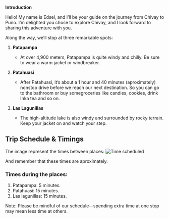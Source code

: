 **Introduction**

Hello! My name is Edsel, and I’ll be your guide on the journey from Chivay to Puno. I’m delighted you chose to explore Chivay, and I look forward to sharing this adventure with you.

Along the way, we’ll stop at three remarkable spots:

1. **Patapampa**  
   - At over 4,900 meters, Patapampa is quite windy and chilly. Be sure to wear a warm jacket or windbreaker.

2. **Patahuasi**  
   - After Patahuasi, it’s about a 1 hour and 40 minutes (aproximately) nonstop drive before we reach our next destination. So you can go to the bathroom or buy somegroceries like candies, cookies, drink Inka tea and so on.

3. **Las Lagunillas**  
   - The high-altitude lake is also windy and surrounded by rocky terrain. Keep your jacket on and watch your step.

## Trip Schedule & Timings
The image represent the times between places:
![Time scheduled](../media/images/TimesScheduled.PNG)

And remember that these times are aproximately.

### Times during the places:
1. Patapampa: 5 minutes.
2. Patahuasi: 15 minutes.
3. Las lagunillas: 15 minutes.

Note: Please be mindful of our schedule—spending extra time at one stop may mean less time at others.


<!-- I’m excited to show you the stunning landscapes and share stories about each place. Let’s get started! -->

<!-- ---

**Source:**  
Markdown formatted according to the [CommonMark specification](https://spec.commonmark.org/)   -->